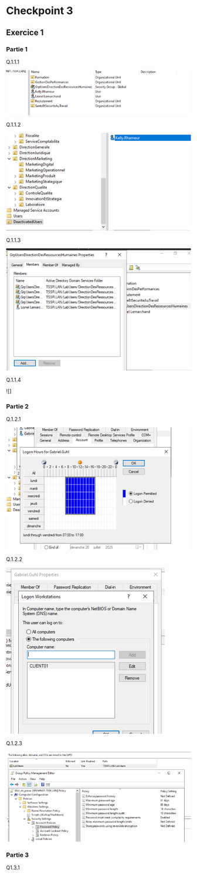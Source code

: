 # Checkpoint 3


## Exercice 1

### Partie 1

Q.1.1.1

![image lionel](/Ressources/lionel.lemarchand.png)

Q.1.1.2

![kelly](/Ressources/kelly.png)

Q.1.1.3

![grp_ressource_humaine](/Ressources/grp_ressource_humaine.png)

Q.1.1.4

![]


### Partie 2

Q.1.2.1

![gabriel](/Ressources/gabriel_ghul.png)

Q.1.2.2

![gabriel_logon](/Ressources/gabriel_computeur.png)

Q.1.2.3

![mot_de_passe](/Ressources/mot_de_passe.png)

### Partie 3

Q1.3.1

![]()


